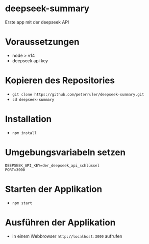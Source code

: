 # deepseek-summary
 Erste app mit der deepseek API

# Voraussetzungen
 - node > v14
 - deepseek api key

# Kopieren des Repositories
 - `git clone https://github.com/peterruler/deepseek-summary.git`
 - `cd deepseek-summary`

# Installation
 - `npm install`

# Umgebungsvariabeln setzen
```
DEEPSEEK_API_KEY=der_deepseek_api_schlüssel
PORT=3000
```

# Starten der Applikation
 - `npm start`

# Ausführen der Applikation
 - in einem Webbrowser `http://localhost:3000` aufrufen